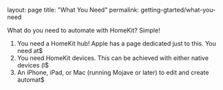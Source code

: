 layout: page
title: "What You Need"
permalink: getting-gtarted/what-you-need

What do you need to automate with HomeKit?
Simple!
1. You need a HomeKit hub! Apple has a page dedicated just to this. You need at$
2. You need HomeKit devices. This can be achieved with either native devices (l$
3. An iPhone, iPad, or Mac (running Mojave or later) to edit and create automat$



